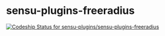 # sensu-plugins-freeradius

[ ![Codeship Status for sensu-plugins/sensu-plugins-freeradius](https://codeship.com/projects/39b0c220-2e9e-0133-f840-6a18900ed8b9/status?branch=master)](https://codeship.com/projects/99160)
